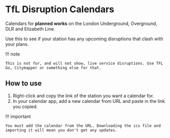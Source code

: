 # TfL Disruption Calendars

Calendars for **planned works** on the London Underground, Overground, DLR and Elizabeth Line.

Use this to see if your station has any upcoming disruptions that clash with your plans.

!!! note

    This is not for, and will not show, live service disruptions. Use TFL Go, Citymapper or something else for that.

## How to use

1. Right-click and copy the link of the station you want a calendar for.
2. In your calendar app, add a new calendar from URL and paste in the link you copied.

!!! important

    You must add the calendar from the URL. Downloading the ics file and importing it will mean you don't get any updates.
